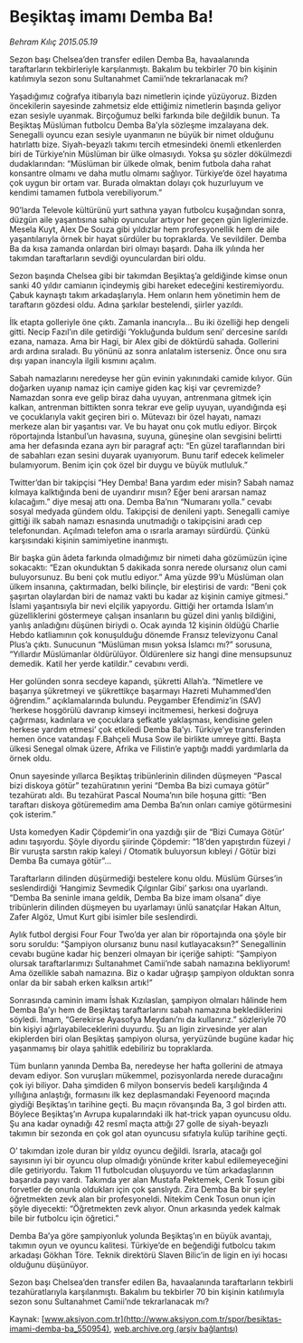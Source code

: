 # Beşiktaş imamı Demba Ba!

*Behram Kılıç 2015.05.19*

<div class="pNewsDetailMainContent" itemprop="articleBody">
 <p>
  Sezon başı Chelsea’den transfer edilen Demba Ba, havaalanında taraftarların tekbirleriyle karşılanmıştı. Bakalım bu tekbirler 70 bin kişinin katılımıyla sezon sonu Sultanahmet Camii’nde tekrarlanacak mı?
 </p>
 <p>
  Yaşadığımız coğrafya itibarıyla bazı nimetlerin içinde yüzüyoruz. Bizden öncekilerin sayesinde zahmetsiz elde ettiğimiz nimetlerin başında geliyor ezan sesiyle uyanmak. Birçoğumuz belki farkında bile değildik bunun. Ta Beşiktaş Müslüman futbolcu Demba Ba’yla sözleşme imzalayana dek. Senegalli oyuncu ezan sesiyle uyanmanın ne büyük bir nimet olduğunu hatırlattı bize. Siyah-beyazlı takımı tercih etmesindeki önemli etkenlerden biri de Türkiye’nin Müslüman bir ülke olmasıydı. Yoksa şu sözler dökülmezdi dudaklarından: “Müslüman bir ülkede olmak, benim futbola daha rahat konsantre olmamı ve daha mutlu olmamı sağlıyor. Türkiye’de özel hayatıma çok uygun bir ortam var. Burada olmaktan dolayı çok huzurluyum ve kendimi tamamen futbola verebiliyorum.”
 </p>
 <p>
  90’larda Televole kültürünü yurt sathına yayan futbolcu kuşağından sonra, düzgün aile yaşantısına sahip oyuncular artıyor her geçen gün liglerimizde. Mesela Kuyt, Alex De Souza gibi yıldızlar hem profesyonellik hem de aile yaşantılarıyla örnek bir hayat sürdüler bu topraklarda. Ve sevildiler. Demba Ba da kısa zamanda onlardan biri olmayı başardı. Daha ilk yılında her takımdan taraftarların sevdiği oyunculardan biri oldu.
 </p>
 <p>
  Sezon başında Chelsea gibi bir takımdan Beşiktaş’a geldiğinde kimse onun sanki 40 yıldır camianın içindeymiş gibi hareket edeceğini kestiremiyordu. Çabuk kaynaştı takım arkadaşlarıyla. Hem onların hem yönetimin hem de taraftarın gözdesi oldu. Adına şarkılar bestelendi, şiirler yazıldı.
 </p>
 <p>
  İlk etapta golleriyle öne çıktı. Zamanla inancıyla... Bu iki özelliği hep dengeli gitti. Necip Fazıl’ın dile getirdiği ‘Yokluğunda buldum seni’ dercesine sarıldı ezana, namaza. Ama bir Hagi, bir Alex gibi de döktürdü sahada. Gollerini ardı ardına sıraladı. Bu yönünü az sonra anlatalım isterseniz. Önce onu sıra dışı yapan inancıyla ilgili kısmını açalım.
 </p>
 <p>
  Sabah namazlarını neredeyse her gün evinin yakınındaki camide kılıyor. Gün doğarken uyanıp namaz için camiye giden kaç kişi var çevremizde? Namazdan sonra eve gelip biraz daha uyuyan, antrenmana gitmek için kalkan, antrenman bittikten sonra tekrar eve gelip uyuyan, uyandığında eşi ve çocuklarıyla vakit geçiren biri o. Mütevazı bir özel hayatı, namazı merkeze alan bir yaşantısı var. Ve bu hayat onu çok mutlu ediyor. Birçok röportajında İstanbul’un havasına, suyuna, güneşine olan sevgisini belirtti ama her defasında ezana ayrı bir paragraf açtı: “En güzel taraflarından biri de sabahları ezan sesini duyarak uyanıyorum. Bunu tarif edecek kelimeler bulamıyorum. Benim için çok özel bir duygu ve büyük mutluluk.”
 </p>
 <p>
  Twitter’dan bir takipçisi “Hey Demba! Bana yardım eder misin? Sabah namaz kılmaya kalktığında beni de uyandırır mısın? Eğer beni ararsan namaz kılacağım.” diye mesaj attı ona. Demba Ba’nın “Numaranı yolla.” cevabı sosyal medyada gündem oldu. Takipçisi de denileni yaptı. Senegalli camiye gittiği ilk sabah namazı esnasında unutmadığı o takipçisini aradı cep telefonundan. Açılmadı telefon ama o ısrarla aramayı sürdürdü. Çünkü karşısındaki kişinin samimiyetine inanmıştı.
 </p>
 <p>
  Bir başka gün âdeta farkında olmadığımız bir nimeti daha gözümüzün içine sokacaktı: “Ezan okunduktan 5 dakikada sonra nerede olursanız olun cami buluyorsunuz. Bu beni çok mutlu ediyor.” Ama yüzde 99’u Müslüman olan ülkem insanına, çaktırmadan, belki bilinçle, bir eleştirisi de vardı: “Beni çok şaşırtan olaylardan biri de namaz vakti bu kadar az kişinin camiye gitmesi.”  İslami yaşantısıyla bir nevi elçilik yapıyordu. Gittiği her ortamda İslam’ın güzelliklerini göstermeye çalışan insanların bu güzel dini yanlış bildiğini, yanlış anladığını düşünen biriydi o. Ocak ayında 12 kişinin öldüğü Charlie Hebdo katliamının çok konuşulduğu dönemde Fransız televizyonu Canal Plus’a çıktı. Sunucunun “Müslüman mısın yoksa İslamcı mı?” sorusuna, “Yıllardır Müslümanlar öldürülüyor. Öldürenlere siz hangi dine mensupsunuz demedik. Katil her yerde katildir.” cevabını verdi.
 </p>
 <p>
  Her golünden sonra secdeye kapandı, şükretti Allah’a. “Nimetlere ve başarıya şükretmeyi ve şükrettikçe başarmayı Hazreti Muhammed’den öğrendim.” açıklamalarında bulundu. Peygamber Efendimiz’in (SAV) ‘herkese hoşgörülü davranıp kimseyi incitmemesi, herkesi doğruya çağırması, kadınlara ve çocuklara şefkatle yaklaşması, kendisine gelen herkese yardım etmesi’ çok etkiledi Demba Ba’yı. Türkiye’ye transferinden hemen önce vatandaşı F.Bahçeli Musa Sow ile birlikte umreye gitti. Başta ülkesi Senegal olmak üzere, Afrika ve Filistin’e yaptığı maddi yardımlarla da örnek oldu.
 </p>
 <p>
  Onun sayesinde yıllarca Beşiktaş tribünlerinin dilinden düşmeyen “Pascal bizi diskoya götür” tezahüratının yerini “Demba Ba bizi cumaya götür” tezahüratı aldı. Bu tezahürat Pascal Nouma’nın bile hoşuna gitti: “Ben taraftarı diskoya götüremedim ama Demba Ba’nın onları camiye götürmesini çok isterim.”
 </p>
 <p>
  Usta komedyen Kadir Çöpdemir’in ona yazdığı şiir de “Bizi Cumaya Götür’ adını taşıyordu. Şöyle diyordu şiirinde Çöpdemir: “18’den yapıştırdın füzeyi / Bir vuruşta sarstın rakip kaleyi / Otomatik buluyorsun kıbleyi / Götür bizi Demba Ba cumaya götür”...
 </p>
 <p>
  Taraftarların dilinden düşürmediği bestelere konu oldu. Müslüm Gürses’in seslendirdiği ‘Hangimiz Sevmedik Çılgınlar Gibi’ şarkısı ona uyarlandı. “Demba Ba seninle imana geldik, Demba Ba bize imam olsana” diye tribünlerin dilinden düşmeyen bu uyarlamayı ünlü sanatçılar Hakan Altun, Zafer Algöz, Umut Kurt gibi isimler bile seslendirdi.
 </p>
 <p>
  Aylık futbol dergisi Four Four Two’da yer alan bir röportajında ona şöyle bir soru soruldu: “Şampiyon olursanız bunu nasıl kutlayacaksın?” Senegallinin cevabı bugüne kadar hiç benzeri olmayan bir içeriğe sahipti: “Şampiyon olursak taraftarlarımızı Sultanahmet Camii’nde sabah namazına bekliyorum! Ama özellikle sabah namazına. Biz o kadar uğraşıp şampiyon olduktan sonra onlar da bir sabah erken kalksın artık!”
 </p>
 <p>
  Sonrasında caminin imamı İshak Kızılaslan, şampiyon olmaları hâlinde hem Demba Ba’yı hem de Beşiktaş taraftarlarını sabah namazına beklediklerini söyledi. İmam, “Gerekirse Ayasofya Meydanı’nı da kullanırız.” sözleriyle 70 bin kişiyi ağırlayabileceklerini duyurdu. Şu an ligin zirvesinde yer alan ekiplerden biri olan Beşiktaş şampiyon olursa, yeryüzünde bugüne kadar hiç yaşanmamış bir olaya şahitlik edebiliriz bu topraklarda.
 </p>
 <p>
  Tüm bunların yanında Demba Ba, neredeyse her hafta gollerini de atmaya devam ediyor. Son vuruşları mükemmel, pozisyonlarda nerede duracağını çok iyi biliyor. Daha şimdiden 6 milyon bonservis bedeli karşılığında 4 yıllığına anlaştığı, formasını ilk kez deplasmandaki Feyenoord maçında giydiği Beşiktaş’ın tarihine geçti. Bu maçın rövanşında Ba, 3 gol birden attı. Böylece Beşiktaş’ın Avrupa kupalarındaki ilk hat-trick yapan oyuncusu oldu. Şu ana kadar oynadığı 42 resmî maçta attığı 27 golle de siyah-beyazlı takımın bir sezonda en çok gol atan oyuncusu sıfatıyla kulüp tarihine geçti.
 </p>
 <p>
  O’ takımdan izole duran bir yıldız oyuncu değildi. Israrla, atacağı gol sayısının iyi bir oyuncu olup olmadığı yönünde kriter kabul edilemeyeceğini dile getiriyordu. Takım 11 futbolcudan oluşuyordu ve tüm arkadaşlarının başarıda payı vardı. Takımda yer alan Mustafa Pektemek, Cenk Tosun gibi forvetler de onunla oldukları için çok şanslıydı. Zira Demba Ba bir şeyler öğretmekten zevk alan bir profesyoneldi. Nitekim Cenk Tosun onun için şöyle diyecekti: “Öğretmekten zevk alıyor. Onun arkasında yedek kalmak bile bir futbolcu için öğretici.”
 </p>
 <p>
  Demba Ba’ya göre şampiyonluk yolunda Beşiktaş’ın en büyük avantajı, takımın oyun ve oyuncu kalitesi. Türkiye’de en beğendiği futbolcu takım arkadaşı Gökhan Töre. Teknik direktörü Slaven Bilic’in de ligin en iyi hocası olduğunu düşünüyor.
 </p>
 <p>
  Sezon başı Chelsea’den transfer edilen Ba, havaalanında taraftarların tekbirli tezahüratlarıyla karşılanmıştı. Bakalım bu tekbirler 70 bin kişinin katılımıyla sezon sonu Sultanahmet Camii’nde tekrarlanacak mı?
 </p>
</div>


Kaynak: [www.aksiyon.com.tr](http://www.aksiyon.com.tr/spor/besiktas-imami-demba-ba_550954), [web.archive.org (arşiv bağlantısı)](http://web.archive.org/web/20150718121349/http://www.aksiyon.com.tr/spor/besiktas-imami-demba-ba_550954)

